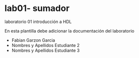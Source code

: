 # lab01- sumador 
laboratorio 01 introducción a HDL

En esta plantilla debe adicionar la documentación del laboratorio

* Fabian Garzon Garcia 
* Nombres y Apellidos Estudiante 2
* Nombres y Apellidos Estudiante 3

